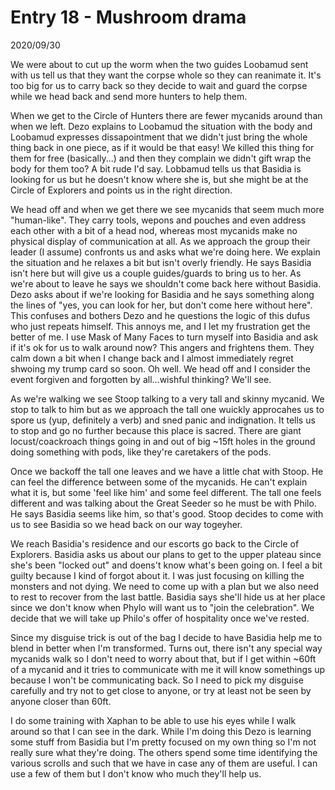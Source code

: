 
# Entry 18 - Mushroom drama
<span class="journaldate">2020/09/30</span>
  
We were about to cut up the worm when the two guides Loobamud sent with us tell us that they want the corpse whole so they can reanimate it. It's too big for us to carry back so they decide to wait and guard the corpse while we head back and send more hunters to help them.

When we get to the Circle of Hunters there are fewer mycanids around than when we left. Dezo explains to Loobamud the situation with the body and Loobamud expresses dissapointment that we didn't just bring the whole thing back in one piece, as if it would be that easy! We killed this thing for them for free (basically...) and then they complain we didn't gift wrap the body for them too? A bit rude I'd say. Lobbamud tells us that Basidia is looking for us but he doesn't know where she is, but she might be at the Circle of Explorers and points us in the right direction.

We head off and when we get there we see mycanids that seem much more "human-like". They carry tools, wepons and pouches and even address each other with a bit of a head nod, whereas most mycanids make no physical display of communication at all. As we approach the group their leader (I assume) confronts us and asks what we're doing here. We explain the situation and he relaxes a bit but isn't overly friendly. He says Basidia isn't here but will give us a couple guides/guards to bring us to her. As we're about to leave he says we shouldn't come back here without Basidia. Dezo asks about if we're looking for Basidia and he says something along the lines of "yes, you can look for her, but don't come here without here". This confuses and bothers Dezo and he questions the logic of this dufus who just repeats himself. This annoys me, and I let my frustration get the better of me. I use Mask of Many Faces to turn myself into Basidia and ask if it's ok for us to walk around now? This angers and frightens them. They calm down a bit when I change back and I almost immediately regret shwoing my trump card so soon. Oh well. We head off and I consider the event forgiven and forgotten by all...wishful thinking? We'll see.

As we're walking we see Stoop talking to a very tall and skinny mycanid. We stop to talk to him but as we approach the tall one wuickly approcahes us to spore us (yup, definitely a verb) and sned panic and indignation. It tells us to stop and go no further because this place is sacred. There are giant locust/coackroach things going in and out of big ~15ft holes in the ground doing something with pods, like they're caretakers of the pods.

Once we backoff the tall one leaves and we have a little chat with Stoop. He can feel the difference between some of the mycanids. He can't explain what it is, but some 'feel like him' and some feel different. The tall one feels different and was talking about the Great Seeder so he must be with Philo. He says Basidia seems like him, so that's good. Stoop decides to come with us to see Basidia so we head back on our way togeyher.

We reach Basidia's residence and our escorts go back to the Circle of Explorers. Basidia asks us about our plans to get to the upper plateau since she's been "locked out" and doens't know what's been going on. I feel a bit guilty because I kind of forgot about it. I was just focusing on killing the monsters and not dying. We need to come up with a plan but we also need to rest to recover from the last battle. Basidia says she'll hide us at her place since we don't know when Phylo will want us to "join the celebration". We decide that we will take up Philo's offer of hospitality once we've rested. 

Since my disguise trick is out of the bag I decide to have Basidia help me to blend in better when I'm transformed. Turns out, there isn't any special way mycanids walk so I don't need to worry about that, but if I get within ~60ft of a mycanid and it tries to communicate with me it will know somethings up because I won't be communicating back. So I need to pick my disguise carefully and try not to get close to anyone, or try at least not be seen by anyone closer than 60ft. 

I do some training with Xaphan to be able to use his eyes while I walk around so that I can see in the dark. While I'm doing this Dezo is learning some stuff from Basidia but I'm pretty focused on my own thing so I'm not really sure what they're doing. The others spend some time identifying the various scrolls and such that we have in case any of them are useful. I can use a few of them but I don't know who much they'll help us.